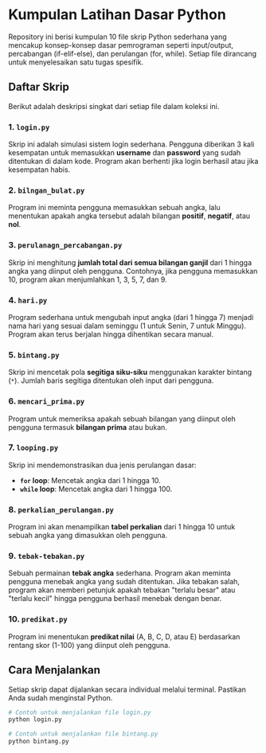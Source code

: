 # Kumpulan Latihan Dasar Python

Repository ini berisi kumpulan 10 file skrip Python sederhana yang mencakup konsep-konsep dasar pemrograman seperti input/output, percabangan (if-elif-else), dan perulangan (for, while). Setiap file dirancang untuk menyelesaikan satu tugas spesifik.

## Daftar Skrip

Berikut adalah deskripsi singkat dari setiap file dalam koleksi ini.

### 1\. `login.py`

Skrip ini adalah simulasi sistem login sederhana. Pengguna diberikan 3 kali kesempatan untuk memasukkan **username** dan **password** yang sudah ditentukan di dalam kode. Program akan berhenti jika login berhasil atau jika kesempatan habis.

### 2\. `bilngan_bulat.py`

Program ini meminta pengguna memasukkan sebuah angka, lalu menentukan apakah angka tersebut adalah bilangan **positif**, **negatif**, atau **nol**.

### 3\. `perulanagn_percabangan.py`

Skrip ini menghitung **jumlah total dari semua bilangan ganjil** dari 1 hingga angka yang diinput oleh pengguna. Contohnya, jika pengguna memasukkan 10, program akan menjumlahkan 1, 3, 5, 7, dan 9.

### 4\. `hari.py`

Program sederhana untuk mengubah input angka (dari 1 hingga 7) menjadi nama hari yang sesuai dalam seminggu (1 untuk Senin, 7 untuk Minggu). Program akan terus berjalan hingga dihentikan secara manual.

### 5\. `bintang.py`

Skrip ini mencetak pola **segitiga siku-siku** menggunakan karakter bintang (`*`). Jumlah baris segitiga ditentukan oleh input dari pengguna.

### 6\. `mencari_prima.py`

Program untuk memeriksa apakah sebuah bilangan yang diinput oleh pengguna termasuk **bilangan prima** atau bukan.

### 7\. `looping.py`

Skrip ini mendemonstrasikan dua jenis perulangan dasar:

  - **`for` loop**: Mencetak angka dari 1 hingga 10.
  - **`while` loop**: Mencetak angka dari 1 hingga 100.

### 8\. `perkalian_perulangan.py`

Program ini akan menampilkan **tabel perkalian** dari 1 hingga 10 untuk sebuah angka yang dimasukkan oleh pengguna.

### 9\. `tebak-tebakan.py`

Sebuah permainan **tebak angka** sederhana. Program akan meminta pengguna menebak angka yang sudah ditentukan. Jika tebakan salah, program akan memberi petunjuk apakah tebakan "terlalu besar" atau "terlalu kecil" hingga pengguna berhasil menebak dengan benar.

### 10\. `predikat.py`

Program ini menentukan **predikat nilai** (A, B, C, D, atau E) berdasarkan rentang skor (1-100) yang diinput oleh pengguna.

## Cara Menjalankan

Setiap skrip dapat dijalankan secara individual melalui terminal. Pastikan Anda sudah menginstal Python.

```bash
# Contoh untuk menjalankan file login.py
python login.py

# Contoh untuk menjalankan file bintang.py
python bintang.py
```